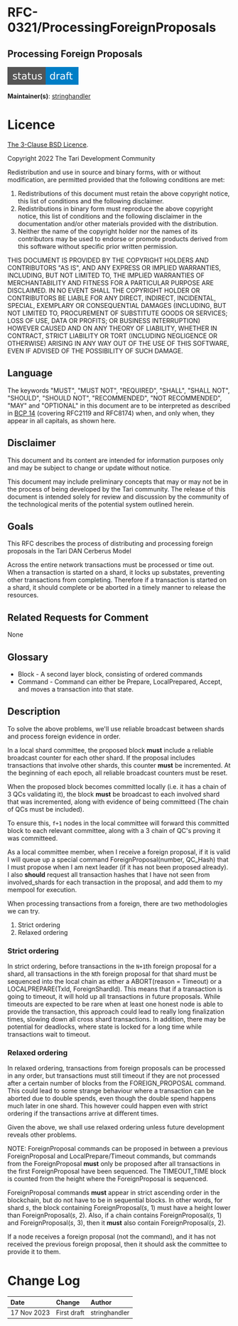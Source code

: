 # RFC-0321/ProcessingForeignProposals

## Processing Foreign Proposals

![status: draft](theme/images/status-draft.svg)

**Maintainer(s)**: [stringhandler](https://github.com/stringhandler)

# Licence

[The 3-Clause BSD Licence](https://opensource.org/licenses/BSD-3-Clause).

Copyright 2022 The Tari Development Community

Redistribution and use in source and binary forms, with or without modification, are permitted provided that the
following conditions are met:

1. Redistributions of this document must retain the above copyright notice, this list of conditions and the following
   disclaimer.
2. Redistributions in binary form must reproduce the above copyright notice, this list of conditions and the following
   disclaimer in the documentation and/or other materials provided with the distribution.
3. Neither the name of the copyright holder nor the names of its contributors may be used to endorse or promote products
   derived from this software without specific prior written permission.

THIS DOCUMENT IS PROVIDED BY THE COPYRIGHT HOLDERS AND CONTRIBUTORS "AS IS", AND ANY EXPRESS OR IMPLIED WARRANTIES,
INCLUDING, BUT NOT LIMITED TO, THE IMPLIED WARRANTIES OF MERCHANTABILITY AND FITNESS FOR A PARTICULAR PURPOSE ARE
DISCLAIMED. IN NO EVENT SHALL THE COPYRIGHT HOLDER OR CONTRIBUTORS BE LIABLE FOR ANY DIRECT, INDIRECT, INCIDENTAL,
SPECIAL, EXEMPLARY OR CONSEQUENTIAL DAMAGES (INCLUDING, BUT NOT LIMITED TO, PROCUREMENT OF SUBSTITUTE GOODS OR
SERVICES; LOSS OF USE, DATA OR PROFITS; OR BUSINESS INTERRUPTION) HOWEVER CAUSED AND ON ANY THEORY OF LIABILITY,
WHETHER IN CONTRACT, STRICT LIABILITY OR TORT (INCLUDING NEGLIGENCE OR OTHERWISE) ARISING IN ANY WAY OUT OF THE USE OF
THIS SOFTWARE, EVEN IF ADVISED OF THE POSSIBILITY OF SUCH DAMAGE.

## Language

The keywords "MUST", "MUST NOT", "REQUIRED", "SHALL", "SHALL NOT", "SHOULD", "SHOULD NOT", "RECOMMENDED",
"NOT RECOMMENDED", "MAY" and "OPTIONAL" in this document are to be interpreted as described in
[BCP 14](https://tools.ietf.org/html/bcp14) (covering RFC2119 and RFC8174) when, and only when, they appear in all capitals, as
shown here.

## Disclaimer

This document and its content are intended for information purposes only and may be subject to change or update
without notice.

This document may include preliminary concepts that may or may not be in the process of being developed by the Tari
community. The release of this document is intended solely for review and discussion by the community of the
technological merits of the potential system outlined herein.

## Goals

This RFC describes the process of distributing and processing foreign proposals in the Tari DAN Cerberus Model

Across the entire network transactions must be processed or time out. When a transaction is started on a shard, it locks up substates, preventing other transactions from completing. Therefore if a transaction is started on a shard, it 
should complete or be aborted in a timely manner to release the resources.

## Related Requests for Comment

<!-- * [RFC-0111: Base Node Architecture](./RFC-0111_BaseNodeArchitecture.md) -->
None

## Glossary

* Block - A second layer block, consisting of ordered commands
* Command - Command can either be Prepare, LocalPrepared, Accept, and moves a transaction into that state.

## Description

To solve the above problems, we'll use reliable broadcast between shards and process foreign evidence in order.

In a local shard committee, the proposed block **must** include a reliable broadcast counter for each other shard. If the proposal includes transactions that involve other shards, this counter **must** be incremented.
At the beginning of each epoch, all reliable broadcast counters must be reset.

When the proposed block becomes committed locally (i.e. it has a chain of 3 QCs validating it), the block **must** be broadcast to each involved shard that was incremented, along with evidence of being committeed (The chain of QCs must be included).

To ensure this, `f+1` nodes in the local committee will forward this committed block to each relevant committee, along with a 3 chain of QC's proving it was committeed.

As a local committee member, when I receive a foreign proposal, if it is valid I will queue up a special command ForeignProposal(number, QC_Hash) that I must propose 
when I am next leader (if it has not been proposed already). I also **should** request all transaction hashes that I have not seen from involved_shards for each transaction in the proposal, and add them to my mempool for execution.

When processing transactions from a foreign, there are two methodologies we can try. 
1. Strict ordering 
2. Relaxed ordering

### Strict ordering
In strict ordering, before transactions in the `N+1`th foreign proposal for a shard, all transactions in the `N`th foreign proposal for that shard must be sequenced into the local chain as either a ABORT(reason = Timeout) or a LOCALPREPARE(TxId, ForeignShardId).
This means that if a transaction is going to timeout, it will hold up all transactions in future proposals. While timeouts are expected to be rare when at least one honest node is able to provide the transaction, this approach could lead to 
really long finalization times, slowing down all cross shard transactions. In addition, there may be potential for deadlocks, where state is locked for a long time while transactions wait to timeout.

### Relaxed ordering
In relaxed ordering, transactions from foreign proposals can be processed in any order, but transactions must still timeout if they are not processed after a certain number of blocks from the FOREIGN_PROPOSAL command. This could lead to some 
strange behaviour where a transaction can be aborted due to double spends, even though the double spend happens much later in one shard. This however could happen even with strict ordering if the transactions arrive at different times.

Given the above, we shall use relaxed ordering unless future development reveals other problems.

NOTE: ForeignProposal commands can be proposed in between a previous ForeignProposal and LocalPrepare/Timeout commands, but commands from the ForeignProposal **must** only be proposed after all transactions in the first ForeignProposal have been sequenced. 
The TIMEOUT_TIME block is counted from the height where the ForeignProposal is sequenced.

ForeignProposal commands **must** appear in strict ascending order in the blockchain, but do not have to be in sequential blocks. In other words, for shard *s*, the block containing ForeignProposal(*s*, 1) must have a height lower than ForeignProposal(*s*, 2). Also, if a chain contains ForeignProposal(*s*, 1) and ForeignProposal(*s*, 3), then it **must** also contain ForeignProposal(*s*, 2).

If a node receives a foreign proposal (not the command), and it has not received
the previous foreign proposal, then it should ask the committee to provide it to them.


# Change Log

| Date        | Change        | Author |
|:------------|:--------------|:-------|
| 17 Nov 2023  | First draft   | stringhandler  |

